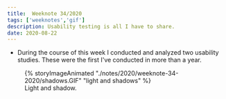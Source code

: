 ```yaml
---
title:  Weeknote 34/2020
tags: ['weeknotes','gif']
description: Usability testing is all I have to share. 
date: 2020-08-22
---
```

* During the course of this week I conducted and analyzed two usability studies. These were the first I've conducted in more than a year. 
<figure>
{% storyImageAnimated "./notes/2020/weeknote-34-2020/shadows.GIF" "light and shadows" %}
<figcaption>Light and shadow.</figcaption>
</figure>

